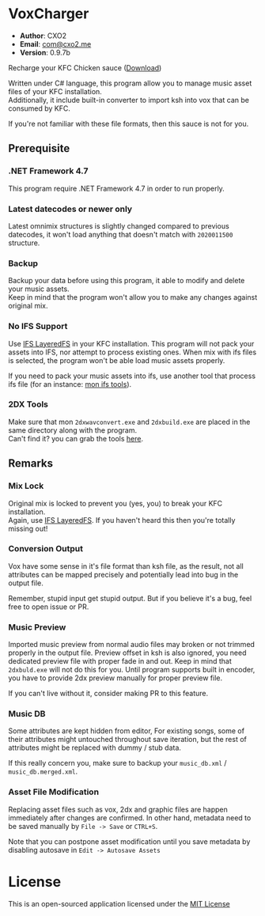# VoxCharger #

- **Author**: CXO2
- **Email**: com@cxo2.me
- **Version**: 0.9.7b

Recharge your KFC Chicken sauce ([Download](https://github.com/SirusDoma/VoxCharger/releases))   

Written under C# language, this program allow you to manage music asset files of your KFC installation.  
Additionally, it include built-in converter to import ksh into vox that can be consumed by KFC.  

If you're not familiar with these file formats, then this sauce is not for you.

## Prerequisite ##

### .NET Framework 4.7
This program require .NET Framework 4.7 in order to run properly.

### Latest datecodes or newer only
Latest omnimix structures is slightly changed compared to previous datecodes, it won't load anything that doesn't match with `2020011500` structure.  

### Backup
Backup your data before using this program, it able to modify and delete your music assets.  
Keep in mind that the program won't allow you to make any changes against original mix.

### No IFS Support
Use [IFS LayeredFS](https://github.com/mon/ifs_layeredfs) in your KFC installation. This program will not pack your assets into IFS, nor attempt to process existing ones. 
When mix with ifs files is selected, the program won't be able load music assets properly.  

If you need to pack your music assets into ifs, use another tool that process ifs file (for an instance: [mon ifs tools](https://github.com/mon/ifstools)).

### 2DX Tools
Make sure that mon `2dxwavconvert.exe` and `2dxbuild.exe` are placed in the same directory along with the program.  
Can't find it? you can grab the tools [here](https://github.com/mon/2dxTools/releases).

## Remarks ##

### Mix Lock
Original mix is locked to prevent you (yes, you) to break your KFC installation.  
Again, use [IFS LayeredFS](https://github.com/mon/ifs_layeredfs). If you haven't heard this then you're totally missing out!

### Conversion Output
Vox have some sense in it's file format than ksh file, as the result, not all attributes can be mapped precisely and potentially lead into bug in the output file.  

Remember, stupid input get stupid output. But if you believe it's a bug, feel free to open issue or PR.

### Music Preview
Imported music preview from normal audio files may broken or not trimmed properly in the output file. Preview offset in ksh is also ignored, you need dedicated preview file with proper fade in and out. Keep in mind that `2dxbuld.exe` will not do this for you. Until program supports built in encoder, you have to provide 2dx preview manually for proper preview file.  

If you can't live without it, consider making PR to this feature.

### Music DB
Some attributes are kept hidden from editor, For existing songs, some of their attributes might untouched throughout save iteration, but the rest of attributes might be replaced with dummy / stub data.  

If this really concern you, make sure to backup your `music_db.xml` / `music_db.merged.xml`.

### Asset File Modification
Replacing asset files such as vox, 2dx and graphic files are happen immediately after changes are confirmed. In other hand, metadata need to be saved manually by `File -> Save` or `CTRL+S`.  

Note that you can postpone asset modification until you save metadata by disabling autosave in `Edit -> Autosave Assets`

# License #

This is an open-sourced application licensed under the [MIT License](http://github.com/SirusDoma/VoxCharger/blob/master/LICENSE)
